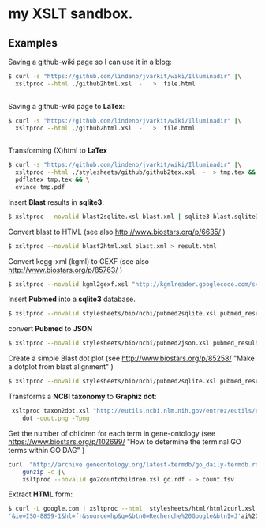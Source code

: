 # my XSLT sandbox.


## Examples

Saving a github-wiki page so I can use it in a blog:

```bash
$ curl -s "https://github.com/lindenb/jvarkit/wiki/Illuminadir" |\
  xsltproc --html ./github2html.xsl  -   >  file.html
  
```

Saving a github-wiki page to **LaTex**:

```bash
$ curl -s "https://github.com/lindenb/jvarkit/wiki/Illuminadir" |\
  xsltproc --html ./github2html.xsl  -   >  file.html
  
```


Transforming (X)html to **LaTex**

```bash
$ curl -s "https://github.com/lindenb/jvarkit/wiki/Illuminadir" |\
  xsltproc --html ./stylesheets/github/github2tex.xsl  -  > tmp.tex && \
  pdflatex tmp.tex && \
  evince tmp.pdf
```

Insert **Blast** results in **sqlite3**:
```bash
$ xsltproc --novalid blast2sqlite.xsl blast.xml | sqlite3 blast.sqlite3
```

Convert blast to HTML (see also http://www.biostars.org/p/6635/ )

```bash
$ xsltproc --novalid blast2html.xsl blast.xml > result.html
```


Convert kegg-xml (kgml) to GEXF (see also http://www.biostars.org/p/85763/ )

```bash
$ xsltproc --novalid kgml2gexf.xsl "http://kgmlreader.googlecode.com/svn/trunk/KGMLReader/testData/kgml/non-metabolic/organisms/hsa/hsa04060.xml" > result.gexf
```

Insert **Pubmed** into a **sqlite3** database.

```bash
$ xsltproc --novalid stylesheets/bio/ncbi/pubmed2sqlite.xsl pubmed_result.xml | sqlite3 jeter.db
```

convert **Pubmed** to **JSON**

```bash
$ xsltproc --novalid stylesheets/bio/ncbi/pubmed2json.xsl pubmed_result.xml  | python -mjson.tool

```


Create a simple Blast dot plot (see  http://www.biostars.org/p/85258/ "Make a dotplot from blast alignment" ) 

```bash
$ xsltproc --novalid stylesheets/bio/ncbi/pubmed2sqlite.xsl pubmed_result.xml | sqlite3 jeter.db
```


Transforms a **NCBI taxonomy** to **Graphiz dot**:
```bash
 xsltproc taxon2dot.xsl "http://eutils.ncbi.nlm.nih.gov/entrez/eutils/efetch.fcgi?db=taxonomy&id=9606,9913,30521,562,2157" |\
 	dot -oout.png -Tpng 
```

Get the number of children for each term in gene-ontology (see  https://www.biostars.org/p/102699/ "How to determine the terminal GO terms within GO DAG" ) 

```bash
curl  "http://archive.geneontology.org/latest-termdb/go_daily-termdb.rdf-xml.gz" |\
	gunzip -c |\
	xsltproc --novalid go2countchildren.xsl go.rdf - > count.tsv
```

Extract **HTML** form:
```bash
$ curl -L google.com | xsltproc --html  stylesheets/html/html2curl.xsl -
'&ie=ISO-8859-1&hl=fr&source=hp&q=&btnG=Recherche%20Google&btnI=J'ai%20de%20la%20chance&gbv=1'
```

